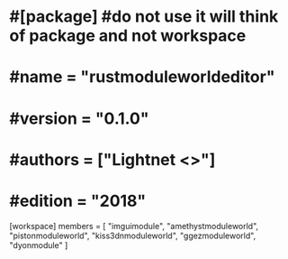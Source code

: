 # #[package] #do not use it will think of package and not workspace
# #name = "rustmoduleworldeditor"
# #version = "0.1.0"
# #authors = ["Lightnet <>"]
# #edition = "2018"

[workspace]
members = [
    "imguimodule",
    "amethystmoduleworld",
    "pistonmoduleworld",
    "kiss3dnmoduleworld",
    "ggezmoduleworld",
    "dyonmodule"
]